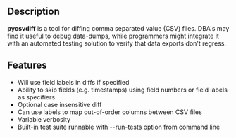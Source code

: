 ## Description ##

**pycsvdiff** is a tool for diffing comma separated value (CSV) files. DBA's may find it useful to debug data-dumps, while programmers might integrate it with an automated testing solution to verify that data exports don't regress.

## Features ##

  * Will use field labels in diffs if specified
  * Ability to skip fields (e.g. timestamps) using field numbers or field labels as specifiers
  * Optional case insensitive diff
  * Can use labels to map out-of-order columns between CSV files
  * Variable verbosity
  * Built-in test suite runnable with --run-tests option from command line